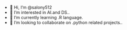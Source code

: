 - 👋 Hi, I’m @salony512
- 👀 I’m interested in AI.and DS..
- 🌱 I’m currently learning .R language.
- 💞️ I’m looking to collaborate on .python related projects..

  
  

<!---
salony512/salony512 is a ✨ special ✨ repository because its `README.md` (this file) appears on your GitHub profile.
You can click the Preview link to take a look at your changes.
--->
